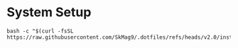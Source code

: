 # System Setup

```shell
bash -c "$(curl -fsSL https://raw.githubusercontent.com/SkMag9/.dotfiles/refs/heads/v2.0/install.sh)"
```
